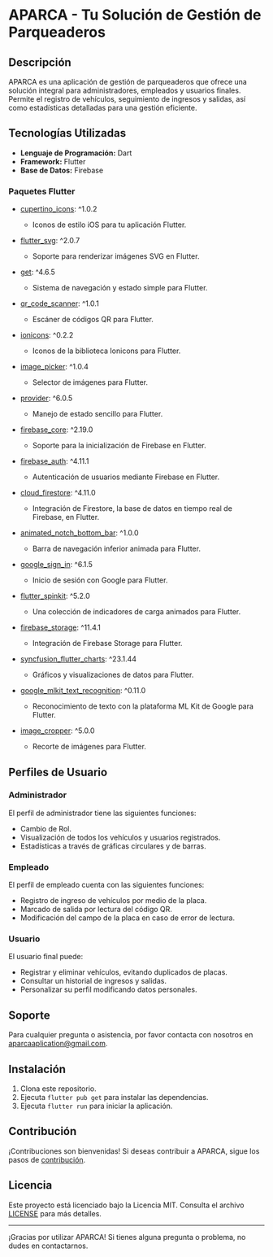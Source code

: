 # APARCA - Tu Solución de Gestión de Parqueaderos

## Descripción
APARCA es una aplicación de gestión de parqueaderos que ofrece una solución integral para administradores, empleados y usuarios finales. Permite el registro de vehículos, seguimiento de ingresos y salidas, así como estadísticas detalladas para una gestión eficiente.

## Tecnologías Utilizadas
- **Lenguaje de Programación:** Dart
- **Framework:** Flutter
- **Base de Datos:** Firebase

### Paquetes Flutter
- [cupertino_icons](https://pub.dev/packages/cupertino_icons): ^1.0.2
  - Iconos de estilo iOS para tu aplicación Flutter.

- [flutter_svg](https://pub.dev/packages/flutter_svg): ^2.0.7
  - Soporte para renderizar imágenes SVG en Flutter.

- [get](https://pub.dev/packages/get): ^4.6.5
  - Sistema de navegación y estado simple para Flutter.

- [qr_code_scanner](https://pub.dev/packages/qr_code_scanner): ^1.0.1
  - Escáner de códigos QR para Flutter.

- [ionicons](https://pub.dev/packages/ionicons): ^0.2.2
  - Iconos de la biblioteca Ionicons para Flutter.

- [image_picker](https://pub.dev/packages/image_picker): ^1.0.4
  - Selector de imágenes para Flutter.

- [provider](https://pub.dev/packages/provider): ^6.0.5
  - Manejo de estado sencillo para Flutter.

- [firebase_core](https://pub.dev/packages/firebase_core): ^2.19.0
  - Soporte para la inicialización de Firebase en Flutter.

- [firebase_auth](https://pub.dev/packages/firebase_auth): ^4.11.1
  - Autenticación de usuarios mediante Firebase en Flutter.

- [cloud_firestore](https://pub.dev/packages/cloud_firestore): ^4.11.0
  - Integración de Firestore, la base de datos en tiempo real de Firebase, en Flutter.

- [animated_notch_bottom_bar](https://pub.dev/packages/animated_notch_bottom_bar): ^1.0.0
  - Barra de navegación inferior animada para Flutter.

- [google_sign_in](https://pub.dev/packages/google_sign_in): ^6.1.5
  - Inicio de sesión con Google para Flutter.

- [flutter_spinkit](https://pub.dev/packages/flutter_spinkit): ^5.2.0
  - Una colección de indicadores de carga animados para Flutter.

- [firebase_storage](https://pub.dev/packages/firebase_storage): ^11.4.1
  - Integración de Firebase Storage para Flutter.

- [syncfusion_flutter_charts](https://pub.dev/packages/syncfusion_flutter_charts): ^23.1.44
  - Gráficos y visualizaciones de datos para Flutter.

- [google_mlkit_text_recognition](https://pub.dev/packages/google_mlkit_text_recognition): ^0.11.0
  - Reconocimiento de texto con la plataforma ML Kit de Google para Flutter.

- [image_cropper](https://pub.dev/packages/image_cropper): ^5.0.0
  - Recorte de imágenes para Flutter.

## Perfiles de Usuario

### Administrador
El perfil de administrador tiene las siguientes funciones:
- Cambio de Rol.
- Visualización de todos los vehículos y usuarios registrados.
- Estadísticas a través de gráficas circulares y de barras.

### Empleado
El perfil de empleado cuenta con las siguientes funciones:
- Registro de ingreso de vehículos por medio de la placa.
- Marcado de salida por lectura del código QR.
- Modificación del campo de la placa en caso de error de lectura.

### Usuario
El usuario final puede:
- Registrar y eliminar vehículos, evitando duplicados de placas.
- Consultar un historial de ingresos y salidas.
- Personalizar su perfil modificando datos personales.

## Soporte
Para cualquier pregunta o asistencia, por favor contacta con nosotros en [aparcaaplication@gmail.com](mailto:aparcaaplication@gmail.com).

## Instalación
1. Clona este repositorio.
2. Ejecuta `flutter pub get` para instalar las dependencias.
3. Ejecuta `flutter run` para iniciar la aplicación.

## Contribución
¡Contribuciones son bienvenidas! Si deseas contribuir a APARCA, sigue los pasos de [contribución](CONTRIBUTING.md).

## Licencia
Este proyecto está licenciado bajo la Licencia MIT. Consulta el archivo [LICENSE](LICENSE) para más detalles.

---

¡Gracias por utilizar APARCA! Si tienes alguna pregunta o problema, no dudes en contactarnos.
